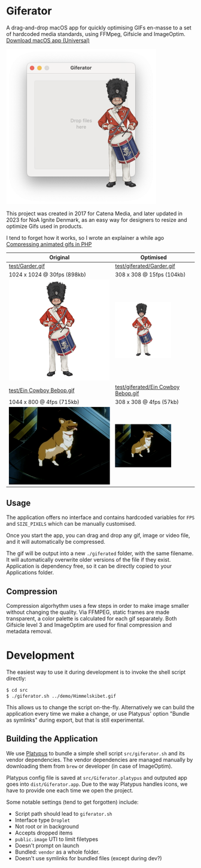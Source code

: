 # Giferator

A drag-and-drop macOS app for quickly optimising GIFs en-masse to a set of hardcoded media standards, using FFMpeg, Gifsicle and ImageOptim. [Download macOS app (Universal)](https://github.com/markomitranic/giferator/releases/latest/download/Giferator.app.zip)

<img src="test/giferator-readme-intro.png?raw=true" width="400" alt="Giferator App Screenshot"/>

This project was created in 2017 for Catena Media, and later updated in 2023 for NoA Ignite Denmark, as an easy way for designers to resize and optimize Gifs used in products.

I tend to forget how it works, so I wrote an explainer a while ago [Compressing animated gifs in PHP](https://medium.com/homullus/compressing-animated-gifs-with-php-e26e655ec3e0)

| Original                                                            | Optimised                                                                               |
| ------------------------------------------------------------------- | --------------------------------------------------------------------------------------- |
| [test/Garder.gif](test/Garder.gif?raw=true)                         | [test/giferated/Garder.gif](test/giferated/Garder.gif?raw=true)                         |
| 1024 x 1024 @ 30fps (898kb)                                         | 308 x 308 @ 15fps (104kb)                                                               |
| <img src="test/Garder.gif?raw=true" width="400"/>                   | <img src="test/giferated/Garder.gif?raw=true" width="150"/>                             |
| [test/Ein Cowboy Bebop.gif](<test/Ein\ Cowboy\ Bebop.gif?raw=true>) | [test/giferated/Ein Cowboy Bebop.gif](<test/giferated/Ein\ Cowboy\ Bebop.gif?raw=true>) |
| 1044 x 800 @ 4fps (715kb)                                           | 308 x 308 @ 4fps (57kb)                                                                 |
| <img src="test/Ein Cowboy Bebop.gif?raw=true" width="400"/>         | <img src="test/giferated/Ein Cowboy Bebop.gif?raw=true" width="150"/>                   |

## Usage

The application offers no interface and contains hardcoded variables for `FPS` and `SIZE_PIXELS` which can be manually customised.

Once you start the app, you can drag and drop any gif, image or video file, and it will automatically be compressed.

The gif will be output into a new `./giferated` folder, with the same filename. It will automatically overwrite older versions of the file if they exist. Application is dependency free, so it can be directly copied to your Applications folder.

## Compression

Compression algorhythm uses a few steps in order to make image smaller without changing the quality.
Via FFMPEG, static frames are made transparent, a color palette is calculated for each gif separately.
Both Gifsicle level 3 and ImageOptim are used for final compression and metadata removal.

# Development

The easiest way to use it during development is to invoke the shell script directly:

```shell
$ cd src
$ ./giferator.sh ../demo/Himmelskibet.gif
```

This allows us to change the script on-the-fly. Alternatively we can build the application every time we make a change, or use Platypus' option "Bundle as symlinks" during export, but that is still experimental.

## Building the Application

We use [Platypus](https://sveinbjorn.org/platypus) to bundle a simple shell script `src/giferator.sh` and its vendor dependencies. The vendor dependencies are managed manually by downloading them from `brew` or developer (in case of ImageOptim).

Platypus config file is saved at `src/Giferator.platypus` and outputed app goes into `dist/Giferator.app`. Due to the way Platypus handles icons, we have to provide one each time we open the project.

Some notable settings (tend to get forgotten) include:

- Script path should lead to `giferator.sh`
- Interface type `Droplet`
- Not root or in background
- Accepts dropped items
- `public.image` UTI to limit filetypes
- Doesn't prompt on launch
- Bundled: `vendor` as a whole folder.
- Doesn't use symlinks for bundled files (except during dev?)
